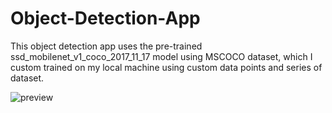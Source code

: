 # Object-Detection-App
This object detection app uses the pre-trained ssd_mobilenet_v1_coco_2017_11_17 model using MSCOCO dataset, which I custom trained on my local machine using custom data points and series of dataset.

![preview](https://user-images.githubusercontent.com/75660041/231813717-256dbaad-da8f-45cb-b1ac-4d84bf609d12.jpg)
